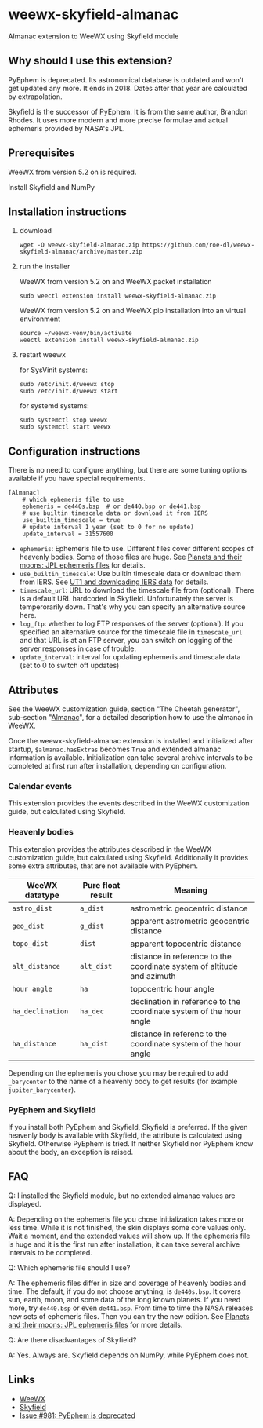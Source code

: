 # weewx-skyfield-almanac
Almanac extension to WeeWX using Skyfield module

## Why should I use this extension?

PyEphem is deprecated. Its astronomical database is outdated and won't get
updated any more. It ends in 2018. Dates after that year are calculated
by extrapolation.

Skyfield is the successor of PyEphem. It is from the same author, Brandon
Rhodes. It uses more modern and more precise formulae and actual ephemeris
provided by NASA's JPL.

## Prerequisites

WeeWX from version 5.2 on is required.

Install Skyfield and NumPy

## Installation instructions

1) download

   ```shell
   wget -O weewx-skyfield-almanac.zip https://github.com/roe-dl/weewx-skyfield-almanac/archive/master.zip
   ```

2) run the installer

   WeeWX from version 5.2 on and WeeWX packet installation

   ```shell
   sudo weectl extension install weewx-skyfield-almanac.zip
   ```

   WeeWX from version 5.2 on and WeeWX pip installation into an virtual environment

   ```shell
   source ~/weewx-venv/bin/activate
   weectl extension install weewx-skyfield-almanac.zip
   ```
   
3) restart weewx

   for SysVinit systems:

   ```shell
   sudo /etc/init.d/weewx stop
   sudo /etc/init.d/weewx start
   ```

   for systemd systems:

   ```shell
   sudo systemctl stop weewx
   sudo systemctl start weewx
   ```

## Configuration instructions

There is no need to configure anything, but there are some tuning options
available if you have special requirements.

```
[Almanac]
    # which ephemeris file to use
    ephemeris = de440s.bsp  # or de440.bsp or de441.bsp
    # use builtin timescale data or download it from IERS
    use_builtin_timescale = true
    # update interval 1 year (set to 0 for no update)
    update_interval = 31557600
```

* `ephemeris`: Ephemeris file to use. Different files cover different
  scopes of heavenly bodies. Some of those files are huge. See
  [Planets and their moons: JPL ephemeris files](https://rhodesmill.org/skyfield/planets.html)
  for details.
* `use_builtin_timescale`: Use builtin timescale data or download them
  from IERS. See [UT1 and downloading IERS data](https://rhodesmill.org/skyfield/time.html#ut1-and-downloading-iers-data)
  for details.
* `timescale_url`: URL to download the timescale file from (optional). 
  There is a default URL hardcoded in Skyfield. Unfortunately the server
  is temperorarily down. That's why you can specify an alternative
  source here.
* `log_ftp`: whether to log FTP responses of the server (optional).
  If you specified an alternative source for the timescale file in 
  `timescale_url` and that URL is at an FTP server, you can switch
  on logging of the server responses in case of trouble.
* `update_interval`: interval for updating ephemeris and timescale data
  (set to 0 to switch off updates)

## Attributes

See the WeeWX customization guide, section "The Cheetah generator",
sub-section
"[Almanac](http://weewx.com/docs/latest/custom/cheetah-generator/#almanac)",
for a detailed description how to use the almanac in WeeWX.

Once the weewx-skyfield-almanac extension is installed and initialized after
startup, `$almanac.hasExtras` becomes `True` and extended almanac
information is available. Initialization can take several archive
intervals to be completed at first run after installation, depending on 
configuration.

### Calendar events

This extension provides the events described in the WeeWX customization 
guide, but calculated using Skyfield. 

### Heavenly bodies

This extension provides the attributes described in the WeeWX customization 
guide, but calculated using Skyfield. Additionally it provides some
extra attributes, that are not available with PyEphem.

WeeWX datatype | Pure float result | Meaning
---------------|-------------------|----------------
`astro_dist`   | `a_dist`          | astrometric geocentric distance
`geo_dist`     | `g_dist`          | apparent astrometric geocentric distance
`topo_dist`    | `dist`            | apparent topocentric distance 
`alt_distance` | `alt_dist`        | distance in reference to the coordinate system of altitude and azimuth
`hour angle`   | `ha`              | topocentric hour angle
`ha_declination` | `ha_dec`        | declination in reference to the coordinate system of the hour angle
`ha_distance`  | `ha_dist`         | distance in referenc to the coordinate system of the hour angle

Depending on the ephemeris you chose you may be required to add
`_barycenter` to the name of a heavenly body to get results
(for example `jupiter_barycenter`).

### PyEphem and Skyfield

If you install both PyEphem and Skyfield, Skyfield is preferred. If the
given heavenly body is available with Skyfield, the attribute is calculated
using Skyfield. Otherwise PyEphem is tried. If neither Skyfield nor 
PyEphem know about the body, an exception is raised.

## FAQ

Q: I installed the Skyfield module, but no extended almanac values
   are displayed.

A: Depending on the ephemeris file you chose initialization takes more or
   less time. While it is not finished, the skin displays some core
   values only. Wait a moment, and the extended values will show up.
   If the ephemeris file is huge and it is the first run after
   installation, it can take several archive intervals to be completed.


Q: Which ephemeris file should I use?

A: The ephemeris files differ in size and coverage of heavenly bodies and
   time. The default, if you do not choose anything, is `de440s.bsp`. It
   covers sun, earth, moon, and some data of the long known planets. If
   you need more, try `de440.bsp` or even `de441.bsp`.
   From time to time the NASA releases new sets of ephemeris files. Then you
   can try the new edition.
   See [Planets and their moons: JPL ephemeris files](https://rhodesmill.org/skyfield/planets.html)
   for more details.


Q: Are there disadvantages of Skyfield?

A: Yes. Always are. Skyfield depends on NumPy, while PyEphem does not.


## Links

* [WeeWX](https://weewx.com)
* [Skyfield](https://rhodesmill.org/skyfield/)
* [Issue #981: PyEphem is deprecated](https://github.com/weewx/weewx/issues/981)
